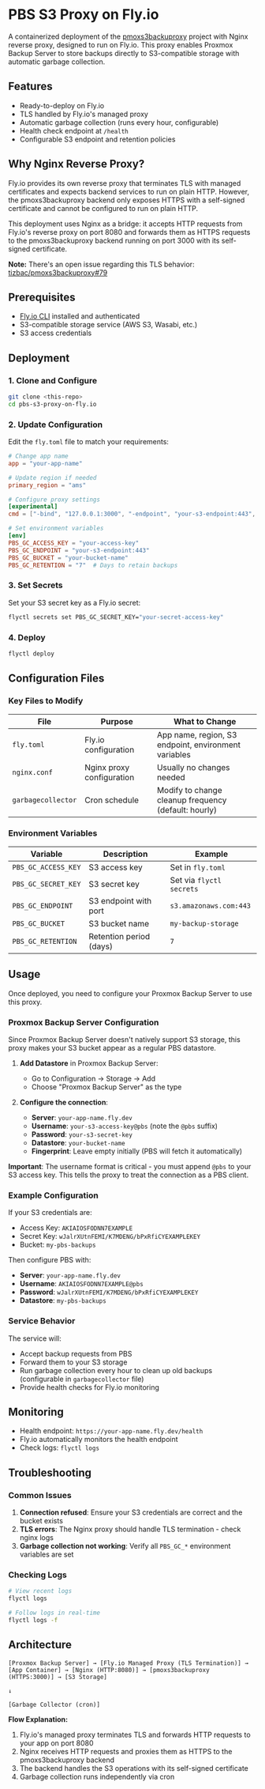 # PBS S3 Proxy on Fly.io

A containerized deployment of the [pmoxs3backuproxy](https://github.com/tizbac/pmoxs3backuproxy) project with Nginx reverse proxy, designed to run on Fly.io. This proxy enables Proxmox Backup Server to store backups directly to S3-compatible storage with automatic garbage collection.

## Features

- Ready-to-deploy on Fly.io
- TLS handled by Fly.io's managed proxy
- Automatic garbage collection (runs every hour, configurable)
- Health check endpoint at `/health`
- Configurable S3 endpoint and retention policies

## Why Nginx Reverse Proxy?

Fly.io provides its own reverse proxy that terminates TLS with managed certificates and expects backend services to run on plain HTTP. However, the pmoxs3backuproxy backend only exposes HTTPS with a self-signed certificate and cannot be configured to run on plain HTTP.

This deployment uses Nginx as a bridge: it accepts HTTP requests from Fly.io's reverse proxy on port 8080 and forwards them as HTTPS requests to the pmoxs3backuproxy backend running on port 3000 with its self-signed certificate.

**Note:** There's an open issue regarding this TLS behavior: [tizbac/pmoxs3backuproxy#79](https://github.com/tizbac/pmoxs3backuproxy/issues/79)

## Prerequisites

- [Fly.io CLI](https://fly.io/docs/getting-started/installing-flyctl/) installed and authenticated
- S3-compatible storage service (AWS S3, Wasabi, etc.)
- S3 access credentials

## Deployment

### 1. Clone and Configure

```bash
git clone <this-repo>
cd pbs-s3-proxy-on-fly.io
```

### 2. Update Configuration

Edit the `fly.toml` file to match your requirements:

```toml
# Change app name
app = "your-app-name"

# Update region if needed
primary_region = "ams"

# Configure proxy settings
[experimental]
cmd = ["-bind", "127.0.0.1:3000", "-endpoint", "your-s3-endpoint:443", "-usessl"]

# Set environment variables
[env]
PBS_GC_ACCESS_KEY = "your-access-key"
PBS_GC_ENDPOINT = "your-s3-endpoint:443"
PBS_GC_BUCKET = "your-bucket-name"
PBS_GC_RETENTION = "7"  # Days to retain backups
```

### 3. Set Secrets

Set your S3 secret key as a Fly.io secret:

```bash
flyctl secrets set PBS_GC_SECRET_KEY="your-secret-access-key"
```

### 4. Deploy

```bash
flyctl deploy
```

## Configuration Files

### Key Files to Modify

| File | Purpose | What to Change |
|------|---------|---------------|
| `fly.toml` | Fly.io configuration | App name, region, S3 endpoint, environment variables |
| `nginx.conf` | Nginx proxy configuration | Usually no changes needed |
| `garbagecollector` | Cron schedule | Modify to change cleanup frequency (default: hourly) |

### Environment Variables

| Variable | Description | Example |
|----------|-------------|---------|
| `PBS_GC_ACCESS_KEY` | S3 access key | Set in `fly.toml` |
| `PBS_GC_SECRET_KEY` | S3 secret key | Set via `flyctl secrets` |
| `PBS_GC_ENDPOINT` | S3 endpoint with port | `s3.amazonaws.com:443` |
| `PBS_GC_BUCKET` | S3 bucket name | `my-backup-storage` |
| `PBS_GC_RETENTION` | Retention period (days) | `7` |

## Usage

Once deployed, you need to configure your Proxmox Backup Server to use this proxy.

### Proxmox Backup Server Configuration

Since Proxmox Backup Server doesn't natively support S3 storage, this proxy makes your S3 bucket appear as a regular PBS datastore.

1. **Add Datastore** in Proxmox Backup Server:
   - Go to Configuration → Storage → Add
   - Choose "Proxmox Backup Server" as the type

2. **Configure the connection**:
   - **Server**: `your-app-name.fly.dev`
   - **Username**: `your-s3-access-key@pbs` (note the `@pbs` suffix)
   - **Password**: `your-s3-secret-key`
   - **Datastore**: `your-bucket-name`
   - **Fingerprint**: Leave empty initially (PBS will fetch it automatically)

**Important**: The username format is critical - you must append `@pbs` to your S3 access key. This tells the proxy to treat the connection as a PBS client.

### Example Configuration

If your S3 credentials are:
- Access Key: `AKIAIOSFODNN7EXAMPLE`
- Secret Key: `wJalrXUtnFEMI/K7MDENG/bPxRfiCYEXAMPLEKEY`
- Bucket: `my-pbs-backups`

Then configure PBS with:
- **Server**: `your-app-name.fly.dev`
- **Username**: `AKIAIOSFODNN7EXAMPLE@pbs`
- **Password**: `wJalrXUtnFEMI/K7MDENG/bPxRfiCYEXAMPLEKEY`
- **Datastore**: `my-pbs-backups`

### Service Behavior

The service will:
- Accept backup requests from PBS
- Forward them to your S3 storage
- Run garbage collection every hour to clean up old backups (configurable in `garbagecollector` file)
- Provide health checks for Fly.io monitoring

## Monitoring

- Health endpoint: `https://your-app-name.fly.dev/health`
- Fly.io automatically monitors the health endpoint
- Check logs: `flyctl logs`

## Troubleshooting

### Common Issues

1. **Connection refused**: Ensure your S3 credentials are correct and the bucket exists
2. **TLS errors**: The Nginx proxy should handle TLS termination - check nginx logs
3. **Garbage collection not working**: Verify all `PBS_GC_*` environment variables are set

### Checking Logs

```bash
# View recent logs
flyctl logs

# Follow logs in real-time
flyctl logs -f
```

## Architecture

```
[Proxmox Backup Server] → [Fly.io Managed Proxy (TLS Termination)] → [App Container] → [Nginx (HTTP:8080)] → [pmoxs3backuproxy (HTTPS:3000)] → [S3 Storage]
                                                                                    ↓
                                                                             [Garbage Collector (cron)]
```

**Flow Explanation:**
1. Fly.io's managed proxy terminates TLS and forwards HTTP requests to your app on port 8080
2. Nginx receives HTTP requests and proxies them as HTTPS to the pmoxs3backuproxy backend
3. The backend handles the S3 operations with its self-signed certificate
4. Garbage collection runs independently via cron

